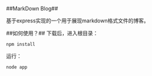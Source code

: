 ##MarkDown Blog##

基于express实现的一个用于展现markdown格式文件的博客。



##如何使用？##
下载后，进入根目录：

	npm install

运行：

	node app
